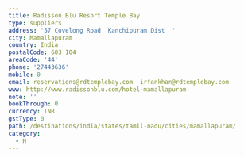 ```yaml
---
title: Radisson Blu Resort Temple Bay
type: suppliers
address: '57 Covelong Road  Kanchipuram Dist  '
city: Mamallapuram
country: India
postalCode: 603 104
areaCode: '44'
phone: '27443636'
mobile: 0
email: reservations@rdtemplebay.com  irfankhan@rdtemplebay.com
www: http://www.radissonblu.com/hotel-mamallapuram
note: ''
bookThrough: 0
currency: INR
gstType: 0
path: /destinations/india/states/tamil-nadu/cities/mamallapuram/
category:
  - H
---
```


